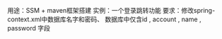 用途：SSM + maven框架搭建
实例：一个登录跳转功能
要求：修改spring-context.xml中数据库名字和密码、
数据库中仅含id , account , name , password 字段

